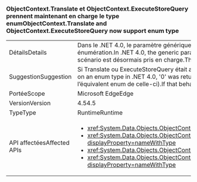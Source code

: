 ### <a name="objectcontexttranslate-and-objectcontextexecutestorequery-now-support-enum-type"></a><span data-ttu-id="2afd7-101">ObjectContext.Translate et ObjectContext.ExecuteStoreQuery prennent maintenant en charge le type enum</span><span class="sxs-lookup"><span data-stu-id="2afd7-101">ObjectContext.Translate and ObjectContext.ExecuteStoreQuery now support enum type</span></span>

|   |   |
|---|---|
|<span data-ttu-id="2afd7-102">Détails</span><span class="sxs-lookup"><span data-stu-id="2afd7-102">Details</span></span>|<span data-ttu-id="2afd7-103">Dans le .NET 4.0, le paramètre générique <code>T</code> des méthodes <code>ObjectContext.Translate</code> et <code>ObjectContext.ExecuteStoreQuery</code> ne pouvait pas être une énumération.</span><span class="sxs-lookup"><span data-stu-id="2afd7-103">In .NET 4.0, the generic parameter <code>T</code> of <code>ObjectContext.Translate</code> and <code>ObjectContext.ExecuteStoreQuery</code> methods could not be an enum.</span></span> <span data-ttu-id="2afd7-104">Ce scénario est désormais pris en charge.</span><span class="sxs-lookup"><span data-stu-id="2afd7-104">That scenario is now supported.</span></span>|
|<span data-ttu-id="2afd7-105">Suggestion</span><span class="sxs-lookup"><span data-stu-id="2afd7-105">Suggestion</span></span>|<span data-ttu-id="2afd7-106">Si Translate ou ExecuteStoreQuery était appelé sur un type enum dans le .NET 4.0, la valeur « 0 » était retournée.</span><span class="sxs-lookup"><span data-stu-id="2afd7-106">If Translate or ExecuteStoreQuery was called on an enum type in .NET 4.0, '0' was returned.</span></span> <span data-ttu-id="2afd7-107">Si ce comportement était celui souhaité, les appels devaient être remplacés par une constante 0 (ou l’équivalent enum de celle-ci).</span><span class="sxs-lookup"><span data-stu-id="2afd7-107">If that behavior was desirable, the calls should be replaced with a constant 0 (or the enum equivalent of it).</span></span>|
|<span data-ttu-id="2afd7-108">Portée</span><span class="sxs-lookup"><span data-stu-id="2afd7-108">Scope</span></span>|<span data-ttu-id="2afd7-109">Microsoft Edge</span><span class="sxs-lookup"><span data-stu-id="2afd7-109">Edge</span></span>|
|<span data-ttu-id="2afd7-110">Version</span><span class="sxs-lookup"><span data-stu-id="2afd7-110">Version</span></span>|<span data-ttu-id="2afd7-111">4.5</span><span class="sxs-lookup"><span data-stu-id="2afd7-111">4.5</span></span>|
|<span data-ttu-id="2afd7-112">Type</span><span class="sxs-lookup"><span data-stu-id="2afd7-112">Type</span></span>|<span data-ttu-id="2afd7-113">Runtime</span><span class="sxs-lookup"><span data-stu-id="2afd7-113">Runtime</span></span>|
|<span data-ttu-id="2afd7-114">API affectées</span><span class="sxs-lookup"><span data-stu-id="2afd7-114">Affected APIs</span></span>|<ul><li><xref:System.Data.Objects.ObjectContext.Translate%60%601(System.Data.Common.DbDataReader)?displayProperty=nameWithType></li><li><xref:System.Data.Objects.ObjectContext.Translate%60%601(System.Data.Common.DbDataReader,System.String,System.Data.Objects.MergeOption)?displayProperty=nameWithType></li><li><xref:System.Data.Objects.ObjectContext.ExecuteStoreQuery%60%601(System.String,System.Object[])?displayProperty=nameWithType></li><li><xref:System.Data.Objects.ObjectContext.ExecuteStoreQuery%60%601(System.String,System.String,System.Data.Objects.MergeOption,System.Object[])?displayProperty=nameWithType></li></ul>|

